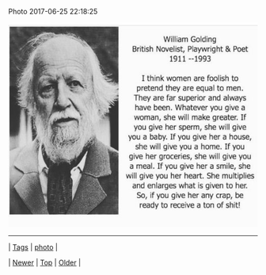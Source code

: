 <!--
title: Photo 2017-06-25 22
date: 2020-06-28T15:27:00.168Z
tags: photo
-->


Photo 2017-06-25 22:18:25

![](162252992354-0.jpg)

<!--BOTTOM-POST-NAVIGATION-->
---

| [Tags](tags.md) | [photo](tag-photo.md) |

| [Newer](162234689994.md) | [Top](index.md) | [Older](162254277784.md) |